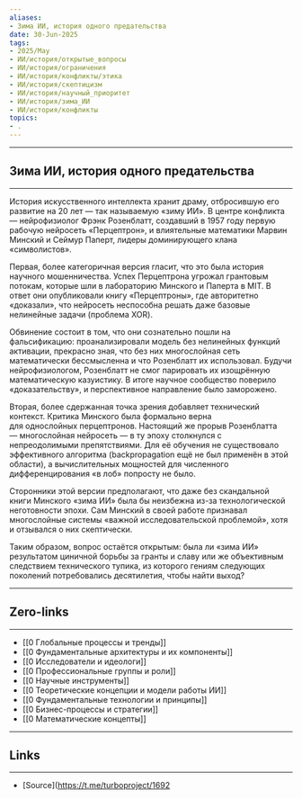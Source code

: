 ```yaml
---
aliases: 
- Зима ИИ, история одного предательства 
date: 30-Jun-2025
tags:
- 2025/May
- ИИ/история/открытые_вопросы
- ИИ/история/ограничения
- ИИ/история/конфликты/этика
- ИИ/история/скептицизм
- ИИ/история/научный_приоритет
- ИИ/история/зима_ИИ
- ИИ/история/конфликты
topics:
- .
---
```

-----
##  Зима ИИ, история одного предательства 
-----
История искусственного интеллекта хранит драму, отбросившую его развитие на 20 лет — так называемую «зиму ИИ». В центре конфликта — нейрофизиолог Фрэнк Розенблатт, создавший в 1957 году первую рабочую нейросеть «Перцептрон», и влиятельные математики Марвин Минский и Сеймур Паперт, лидеры доминирующего клана «символистов».

Первая, более категоричная версия гласит, что это была история научного мошенничества. Успех Перцептрона угрожал грантовым потокам, которые шли в лабораторию Минского и Паперта в MIT. В ответ они опубликовали книгу «Перцептроны», где авторитетно «доказали», что нейросеть неспособна решать даже базовые нелинейные задачи (проблема XOR). 

Обвинение состоит в том, что они сознательно пошли на фальсификацию: проанализировали модель без нелинейных функций активации, прекрасно зная, что без них многослойная сеть математически бессмысленна и что Розенблатт их использовал. Будучи нейрофизиологом, Розенблатт не смог парировать их изощрённую математическую казуистику. В итоге научное сообщество поверило «доказательству», и перспективное направление было заморожено.

Вторая, более сдержанная точка зрения добавляет технический контекст. Критика Минского была формально верна для однослойных перцептронов. Настоящий же прорыв Розенблатта — многослойная нейросеть — в ту эпоху столкнулся с непреодолимыми препятствиями. Для её обучения не существовало эффективного алгоритма (backpropagation ещё не был применён в этой области), а вычислительных мощностей для численного дифференцирования «в лоб» попросту не было. 

Сторонники этой версии предполагают, что даже без скандальной книги Минского «зима ИИ» была бы неизбежна из-за технологической неготовности эпохи. Сам Минский в своей работе признавал многослойные системы «важной исследовательской проблемой», хотя и отзывался о них скептически.

Таким образом, вопрос остаётся открытым: была ли «зима ИИ» результатом циничной борьбы за гранты и славу или же объективным следствием технического тупика, из которого гениям следующих поколений потребовались десятилетия, чтобы найти выход?

---
## Zero-links
---
- [[0 Глобальные процессы и тренды]]
- [[0 Фундаментальные архитектуры и их компоненты]]
- [[0 Исследователи и идеологи]]
- [[0 Профессиональные группы и роли]]
- [[0 Научные инструменты]]
- [[0 Теоретические концепции и модели работы ИИ]]
- [[0 Фундаментальные технологии и принципы]]
- [[0 Бизнес-процессы и стратегии]]
- [[0 Математические концепты]]


---
## Links
---
- [Source](https://t.me/turboproject/1692